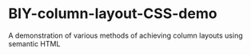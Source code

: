 BIY-column-layout-CSS-demo
==========================

A demonstration of various methods of achieving column layouts using semantic HTML

